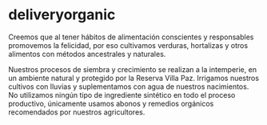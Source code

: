# deliveryorganic

Creemos que al tener hábitos de alimentación conscientes y responsables promovemos la felicidad, por eso cultivamos verduras, hortalizas y otros alimentos con métodos ancestrales y naturales.  


Nuestros procesos de siembra y crecimiento se realizan a la intemperie, en un ambiente natural y protegido por la Reserva Villa Paz. Irrigamos nuestros cultivos con lluvias y suplementamos con agua de nuestros nacimientos. No utilizamos ningún tipo de ingrediente sintético en todo el proceso productivo, únicamente usamos abonos y remedios orgánicos recomendados por nuestros agricultores.
